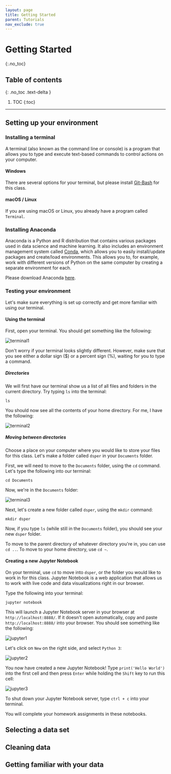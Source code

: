 ```yaml
---
layout: page
title: Getting Started
parent: Tutorials
nav_exclude: true
---
```


# Getting Started
{:.no_toc}

## Table of contents
{: .no_toc .text-delta }

1. TOC
{:toc}

---

## Setting up your environment

### Installing a terminal

A terminal (also known as the command line or console) is a program that allows you to type and execute text-based commands to control actions on your computer. 

#### Windows

There are several options for your terminal, but please install [Git-Bash](https://git-scm.com/download/win) for this class. 

#### macOS / Linux

If you are using macOS or Linux, you already have a program called `Terminal`.

### Installing Anaconda

Anaconda is a Python and R distribution that contains various packages used in data science and machine learning. It also includes an environment management system called [Conda](https://docs.conda.io/en/latest/), which allows you to easily install/update packages and create/load environments. This allows you to, for example, work with different versions of Python on the same computer by creating a separate environment for each.

Please download Anaconda [here](https://www.anaconda.com/products/individual#Downloads). 

### Testing your environment

Let's make sure everything is set up correctly and get more familiar with using our terminal. 

#### Using the terminal
First, open your terminal. You should get something like the following:

![terminal1](terminal1.png)

Don't worry if your terminal looks slightly different. However, make sure that you see either a dollar sign ($) or a percent sign (%), waiting for you to type a command.

##### Directories

We will first have our terminal show us a list of all files and folders in the current directory. Try typing `ls` into the terminal:	

```
ls
```
You should now see all the contents of your home directory. For me, I have the following:

![terminal2](terminal2.png)

##### Moving between directories
Choose a place on your computer where you would like to store your files for this class. Let's make a folder called `dsper` in your `Documents` folder. 

First, we will need to move to the `Documents` folder, using the `cd` command. Let's type the following into our terminal:

```
cd Documents
```

Now, we're in the `Documents` folder:

![terminal3](terminal3.png)

Next, let's create a new folder called `dsper`, using the `mkdir` command:

```
mkdir dsper
```

Now, if you type `ls` (while still in the `Documents` folder), you should see your new `dsper` folder.

To move to the parent directory of whatever directory you're in, you can use `cd ..`. To move to your home directory, use `cd ~`.


#### Creating a new Jupyter Notebook

On your terminal, use `cd` to move into `dsper`, or the folder you would like to work in for this class. Jupyter Notebook is a web application that allows us to work with live code and data visualizations right in our browser. 

Type the following into your terminal:

```
jupyter notebook
```

This will launch a Jupyter Notebook server in your browser at `http://localhost:8888/`. If it doesn't open automatically, copy and paste `http://localhost:8888/` into your browser. You should see something like the following:

![jupyter1](jupyter1.png)

Let's click on `New` on the right side, and select `Python 3`:

![jupyter2](jupyter2.png)

You now have created a new Jupyter Notebook! Type `print('Hello World')` into the first cell and then press `Enter` while holding the `Shift` key to run this cell:

![jupyter3](jupyter3.png)

To shut down your Jupyter Notebook server, type `ctrl + c` into your terminal. 

You will complete your homework assignments in these notebooks. 

## Selecting a data set

## Cleaning data

## Getting familiar with your data